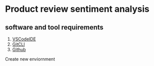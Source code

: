 # Product review sentiment analysis

## software and tool requirements
1. [VSCodeIDE](https://code.visualstudio.com/)
2. [GitCLI](https://git-scm.com/book/en/v2/Getting-Started-The-Command-Line)
3. [Github](https://github.com/)

Create new enviornment
